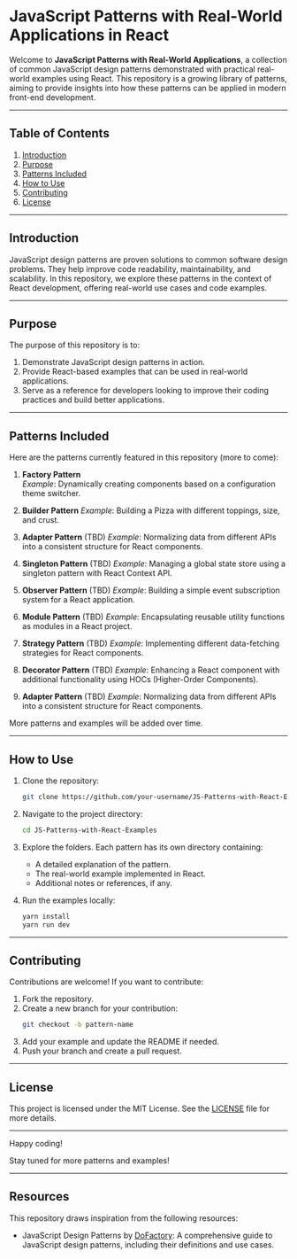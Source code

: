 # JavaScript Patterns with Real-World Applications in React

Welcome to **JavaScript Patterns with Real-World Applications**, a collection of common JavaScript design patterns demonstrated with practical real-world examples using React. This repository is a growing library of patterns, aiming to provide insights into how these patterns can be applied in modern front-end development.

---

## Table of Contents

1. [Introduction](#introduction)
2. [Purpose](#purpose)
3. [Patterns Included](#patterns-included)
4. [How to Use](#how-to-use)
5. [Contributing](#contributing)
6. [License](#license)

---

## Introduction

JavaScript design patterns are proven solutions to common software design problems. They help improve code readability, maintainability, and scalability. In this repository, we explore these patterns in the context of React development, offering real-world use cases and code examples.

---

## Purpose

The purpose of this repository is to:

1. Demonstrate JavaScript design patterns in action.
2. Provide React-based examples that can be used in real-world applications.
3. Serve as a reference for developers looking to improve their coding practices and build better applications.

---

## Patterns Included

Here are the patterns currently featured in this repository (more to come):

1. **Factory Pattern**  
   _Example_: Dynamically creating components based on a configuration theme switcher.

2. **Builder Pattern**
   _Example_: Building a Pizza with different toppings, size, and crust.

3. **Adapter Pattern** (TBD)
   _Example_: Normalizing data from different APIs into a consistent structure for React components.

4. **Singleton Pattern** (TBD)
   _Example_: Managing a global state store using a singleton pattern with React Context API.

5. **Observer Pattern** (TBD)
   _Example_: Building a simple event subscription system for a React application.

6. **Module Pattern** (TBD)
   _Example_: Encapsulating reusable utility functions as modules in a React project.

7. **Strategy Pattern** (TBD)
   _Example_: Implementing different data-fetching strategies for React components.

8. **Decorator Pattern** (TBD)
   _Example_: Enhancing a React component with additional functionality using HOCs (Higher-Order Components).

9. **Adapter Pattern** (TBD)
   _Example_: Normalizing data from different APIs into a consistent structure for React components.

More patterns and examples will be added over time.

---

## How to Use

1. Clone the repository:

   ```bash
   git clone https://github.com/your-username/JS-Patterns-with-React-Examples.git
   ```

2. Navigate to the project directory:

   ```bash
   cd JS-Patterns-with-React-Examples
   ```

3. Explore the folders. Each pattern has its own directory containing:

   - A detailed explanation of the pattern.
   - The real-world example implemented in React.
   - Additional notes or references, if any.

4. Run the examples locally:
   ```bash
   yarn install
   yarn run dev
   ```

---

## Contributing

Contributions are welcome! If you want to contribute:

1. Fork the repository.
2. Create a new branch for your contribution:
   ```bash
   git checkout -b pattern-name
   ```
3. Add your example and update the README if needed.
4. Push your branch and create a pull request.

---

## License

This project is licensed under the MIT License. See the [LICENSE](LICENSE) file for more details.

---

Happy coding!

Stay tuned for more patterns and examples!

---

## Resources

This repository draws inspiration from the following resources:

- JavaScript Design Patterns by [DoFactory](https://www.dofactory.com/javascript/design-patterns/): A comprehensive guide to JavaScript design patterns, including their definitions and use cases.
